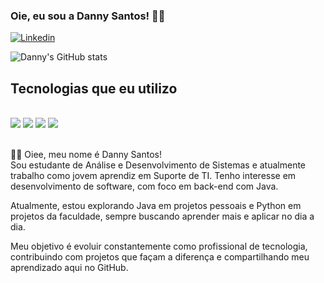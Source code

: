 ### Oie, eu sou a Danny Santos! 👋🏽

[![Linkedin](https://img.shields.io/badge/LinkedIn-0077B5?style=for-the-badge&logo=linkedin&logoColor=white)](www.linkedin.com/in/dannykevelyn)

![Danny's GitHub stats](https://github-readme-stats.vercel.app/api?username=dannykvlyn&show_icons=true&theme=synthwave)

## Tecnologias que eu utilizo 
<div style="display: inline_block"> <br/>
<img alt:"html5" src="https://img.shields.io/badge/HTML5-E34F26?style=for-the-badge&logo=html5&logoColor=white"/>
<img alt:"CSS3" src="https://img.shields.io/badge/CSS3-1572B6?style=for-the-badge&logo=css3&logoColor=white"/>
<img alt:"JS" src="https://img.shields.io/badge/JavaScript-F7DF1E?style=for-the-badge&logo=javascript&logoColor=black"/>
<img alt:"Java24" src="https://img.shields.io/badge/Java-ED8B00?style=for-the-badge&logo=openjdk&logoColor=white"/>
</div> <br/>

<p>
👋🏽 Oiee, meu nome é Danny Santos! <br/>
Sou estudante de Análise e Desenvolvimento de Sistemas e atualmente trabalho como jovem aprendiz em Suporte de TI. Tenho interesse em desenvolvimento de software, com foco em back-end com Java.

Atualmente, estou explorando Java em projetos pessoais e Python em projetos da faculdade, sempre buscando aprender mais e aplicar no dia a dia.

Meu objetivo é evoluir constantemente como profissional de tecnologia, contribuindo com projetos que façam a diferença e compartilhando meu aprendizado aqui no GitHub.
</p>